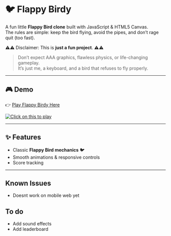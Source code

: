 # 🐦 Flappy Birdy  

A fun little **Flappy Bird clone** built with JavaScript & HTML5 Canvas.  
The rules are simple: keep the bird flying, avoid the pipes, and don’t rage quit (too fast).  

⚠️⚠️ Disclaimer: This is **just a fun project**. ⚠️⚠️
> Don’t expect AAA graphics, flawless physics, or life-changing gameplay.  
> It’s just me, a keyboard, and a bird that refuses to fly properly.
---

## 🎮 Demo  
👉 [Play Flappy Birdy Here](https://abhisheknangre.github.io/flappy-birdy)  

[![Click on this to play](assets/ezgif.com-video-to-gif-converter.gif)](https://abhisheknangre.github.io/flappy-birdy)



---

## ✨ Features  
- Classic **Flappy Bird mechanics** 🐦  
- Smooth animations & responsive controls  
- Score tracking  

---


## Known Issues 
- Doesnt work on mobile web yet


## To do
- Add sound effects
- Add leaderboard
 
